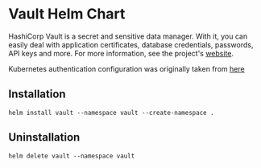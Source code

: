 # Vault Helm Chart

HashiCorp Vault is a secret and sensitive data manager. With it, you can easily
deal with application certificates, database credentials, passwords, API keys
and more. For more information, see the project's [website](https://www.vaultproject.io/).

Kubernetes authentication configuration was originally taken from
[here](https://ddymko.medium.com/vault-using-kubernetes-auth-c67cfcdc8d6e)

## Installation

`helm install vault --namespace vault --create-namespace .`

## Uninstallation

`helm delete vault --namespace vault`
